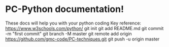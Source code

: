 PC-Python documentation!
==================================================

These docs will help you with your python coding
Key reference: 
https://www.w3schools.com/python/
git init
git add README.md
git commit -m "first commit"
git branch -M master
git remote add origin https://github.com/gmc-code/PC-techniques.git
git push -u origin master